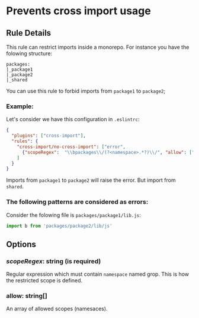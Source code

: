# Prevents cross import usage

## Rule Details

This rule can restrict imports inside a monorepo. For instance you have the folowing structure:
```
packages:
|_package1
|_package2
|_shared
```
You can use this rule to forbid imports from `package1` to `package2`;

### Example:
Let's consider we have this configuration in `.eslintrc`:

```json
{
  "plugins": ["cross-import"],
  "rules": {
    "cross-import/no-cross-import": ["error",
      {"scopeRegex":  "\\bpackages\\/(?<namespace>.*?)\\/", "allow": ["shared"]}
    ]
  }
}
```

Imports from `package1` to `package2` will raise the error. But import from `shared`.

### The following patterns are considered as errors:

Consider the folowing file is `packages/package1/lib.js`:

```js
import b from 'packages/package2/lib/js'
```

## Options
### *scopeRegex*: string (is required)
Regular expression which must contain `namespace` named grop. This is how the restricted scope is defined.

### allow: string[]
An array of allowed scopes (namesaces).
